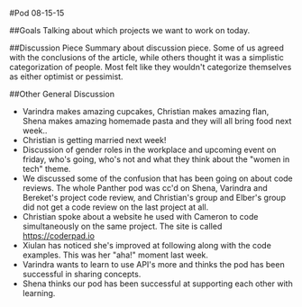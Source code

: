 #Pod 08-15-15

##Goals
Talking about which projects we want to work on today.

##Discussion Piece
Summary about discussion piece. Some of us agreed with the conclusions of the article, while others thought it was a simplistic categorization of people.
Most felt like they wouldn't categorize themselves as either optimist or pessimist.

##Other General Discussion
* Varindra makes amazing cupcakes, Christian makes amazing flan, Shena makes amazing homemade pasta and they will all bring food next week..
* Christian is getting married next week!
* Discussion of gender roles in the workplace and upcoming event on friday, who's going, who's not and what they think about the "women in tech" theme.
* We discussed some of the confusion that has been going on about code reviews. The whole Panther pod was cc'd on Shena, Varindra and Bereket's project
code review, and Christian's group and Elber's group did not get a code review on the last project at all.
* Christian spoke about a website he used with Cameron to code simultaneously on the same project. The site is called https://coderpad.io
* Xiulan has noticed she's improved at following along with the code examples. This was her "aha!" moment last week.
* Varindra wants to learn to use API's more and thinks the pod has been successful in sharing concepts.
* Shena thinks our pod has been successful at supporting each other with learning.

